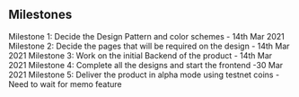 ## Milestones

Milestone 1: Decide the Design Pattern and color schemes - 14th Mar 2021
Milestone 2: Decide the pages that will be required on the design - 14th Mar 2021
Milestone 3: Work on the initial Backend of the product - 14th Mar 2021
Milestone 4: Complete all the designs and start the frontend -30 Mar 2021
Milestone 5: Deliver the product in alpha mode using testnet coins - Need to wait for memo feature